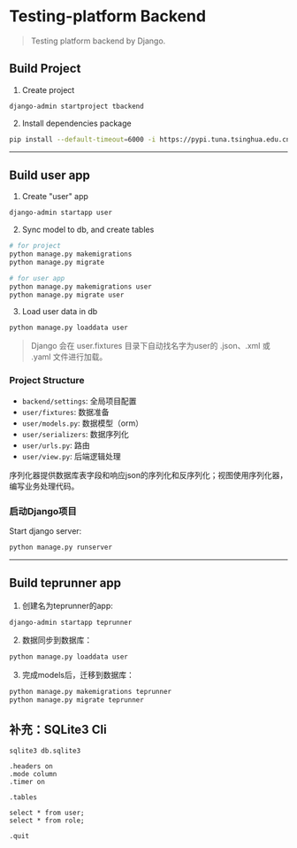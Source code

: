 # Testing-platform Backend

> Testing platform backend by Django.

## Build Project

1. Create project

```sh
django-admin startproject tbackend
```

2. Install dependencies package

```sh
pip install --default-timeout=6000 -i https://pypi.tuna.tsinghua.edu.cn/simple -r requirements.txt
```

------

## Build user app

1. Create "user" app

```sh
django-admin startapp user
```

2. Sync model to db, and create tables

```sh
# for project
python manage.py makemigrations
python manage.py migrate

# for user app
python manage.py makemigrations user
python manage.py migrate user
```

3. Load user data in db

```sh
python manage.py loaddata user
```

> Django 会在 user.fixtures 目录下自动找名字为user的 .json、.xml 或 .yaml 文件进行加载。

### Project Structure

- `backend/settings`: 全局项目配置
- `user/fixtures`: 数据准备
- `user/models.py`: 数据模型（orm）
- `user/serializers`: 数据序列化
- `user/urls.py`: 路由
- `user/view.py`: 后端逻辑处理

序列化器提供数据库表字段和响应json的序列化和反序列化；视图使用序列化器，编写业务处理代码。

### 启动Django项目

Start django server:

```sh
python manage.py runserver
```

------

## Build teprunner app

1. 创建名为teprunner的app:

```sh
django-admin startapp teprunner
```

2. 数据同步到数据库：

```sh
python manage.py loaddata user
```

3. 完成models后，迁移到数据库：

```sh
python manage.py makemigrations teprunner
python manage.py migrate teprunner
```

## 补充：SQLite3 Cli

```text
sqlite3 db.sqlite3

.headers on
.mode column
.timer on

.tables

select * from user;
select * from role;

.quit
```

